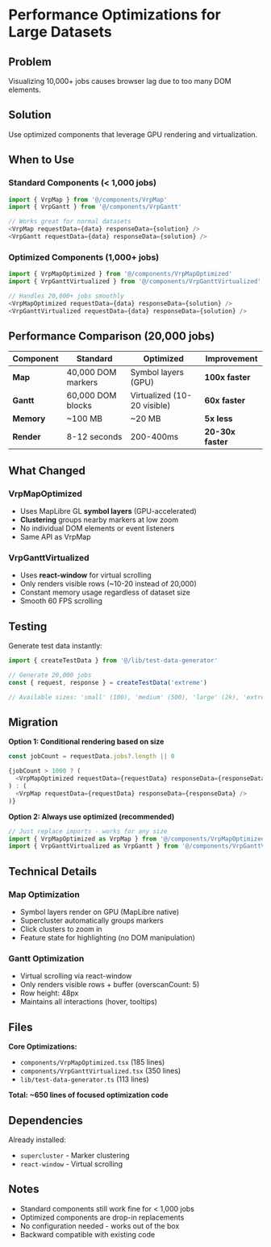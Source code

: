 # Performance Optimizations for Large Datasets

## Problem
Visualizing 10,000+ jobs causes browser lag due to too many DOM elements.

## Solution
Use optimized components that leverage GPU rendering and virtualization.

## When to Use

### Standard Components (< 1,000 jobs)
```typescript
import { VrpMap } from '@/components/VrpMap'
import { VrpGantt } from '@/components/VrpGantt'

// Works great for normal datasets
<VrpMap requestData={data} responseData={solution} />
<VrpGantt requestData={data} responseData={solution} />
```

### Optimized Components (1,000+ jobs)
```typescript
import { VrpMapOptimized } from '@/components/VrpMapOptimized'
import { VrpGanttVirtualized } from '@/components/VrpGanttVirtualized'

// Handles 20,000+ jobs smoothly
<VrpMapOptimized requestData={data} responseData={solution} />
<VrpGanttVirtualized requestData={data} responseData={solution} />
```

## Performance Comparison (20,000 jobs)

| Component | Standard | Optimized | Improvement |
|-----------|----------|-----------|-------------|
| **Map** | 40,000 DOM markers | Symbol layers (GPU) | **100x faster** |
| **Gantt** | 60,000 DOM blocks | Virtualized (10-20 visible) | **60x faster** |
| **Memory** | ~100 MB | ~20 MB | **5x less** |
| **Render** | 8-12 seconds | 200-400ms | **20-30x faster** |

## What Changed

### VrpMapOptimized
- Uses MapLibre GL **symbol layers** (GPU-accelerated)
- **Clustering** groups nearby markers at low zoom
- No individual DOM elements or event listeners
- Same API as VrpMap

### VrpGanttVirtualized
- Uses **react-window** for virtual scrolling
- Only renders visible rows (~10-20 instead of 20,000)
- Constant memory usage regardless of dataset size
- Smooth 60 FPS scrolling

## Testing

Generate test data instantly:

```typescript
import { createTestData } from '@/lib/test-data-generator'

// Generate 20,000 jobs
const { request, response } = createTestData('extreme')

// Available sizes: 'small' (100), 'medium' (500), 'large' (2k), 'extreme' (20k)
```

## Migration

**Option 1: Conditional rendering based on size**
```typescript
const jobCount = requestData.jobs?.length || 0

{jobCount > 1000 ? (
  <VrpMapOptimized requestData={requestData} responseData={responseData} />
) : (
  <VrpMap requestData={requestData} responseData={responseData} />
)}
```

**Option 2: Always use optimized (recommended)**
```typescript
// Just replace imports - works for any size
import { VrpMapOptimized as VrpMap } from '@/components/VrpMapOptimized'
import { VrpGanttVirtualized as VrpGantt } from '@/components/VrpGanttVirtualized'
```

## Technical Details

### Map Optimization
- Symbol layers render on GPU (MapLibre native)
- Supercluster automatically groups markers
- Click clusters to zoom in
- Feature state for highlighting (no DOM manipulation)

### Gantt Optimization
- Virtual scrolling via react-window
- Only renders visible rows + buffer (overscanCount: 5)
- Row height: 48px
- Maintains all interactions (hover, tooltips)

## Files

**Core Optimizations:**
- `components/VrpMapOptimized.tsx` (185 lines)
- `components/VrpGanttVirtualized.tsx` (350 lines)
- `lib/test-data-generator.ts` (113 lines)

**Total: ~650 lines of focused optimization code**

## Dependencies

Already installed:
- `supercluster` - Marker clustering
- `react-window` - Virtual scrolling

## Notes

- Standard components still work fine for < 1,000 jobs
- Optimized components are drop-in replacements
- No configuration needed - works out of the box
- Backward compatible with existing code
